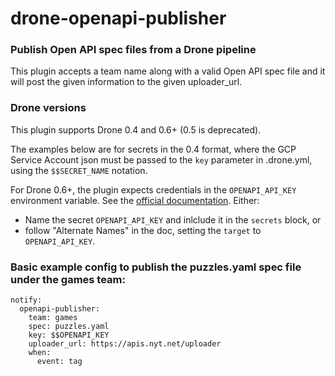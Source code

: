 # drone-openapi-publisher

### Publish Open API spec files from a Drone pipeline

This plugin accepts a team name along with a valid Open API spec file and it will post the given information to the given uploader_url.

### Drone versions

This plugin supports Drone 0.4 and 0.6+ (0.5 is deprecated).

The examples below are for secrets in the 0.4 format, where the GCP Service Account json must be passed to the `key` parameter in .drone.yml, using the `$$SECRET_NAME` notation.

For Drone 0.6+, the plugin expects credentials in the `OPENAPI_API_KEY` environment variable. See the [official documentation](http://docs.drone.io/manage-secrets/). Either: 
  - Name the secret `OPENAPI_API_KEY` and inlclude it in the `secrets` block, or
  - follow "Alternate Names" in the doc, setting the `target` to `OPENAPI_API_KEY`.


### Basic example config to publish the puzzles.yaml spec file under the games team:

	notify:
	  openapi-publisher:
        team: games
        spec: puzzles.yaml
	    key: $$OPENAPI_KEY
		uploader_url: https://apis.nyt.net/uploader
	    when:
	      event: tag
